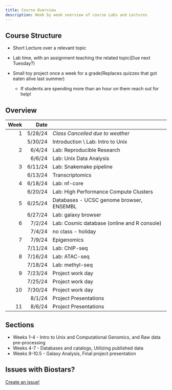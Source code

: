 ```yaml
---
title: Course Overview
description: Week by week overview of course Labs and Lectures
---
```


## Course Structure

- Short Lecture over a relevant topic
- Lab time, with an assignment teaching the related topic(Due next Tuesday?)

- Small toy project once a week for a grade(Replaces quizzes that got eaten alive last summer)
  - If students are spending more than an hour on them reach out for help!

## Overview

| Week |    Date |                                             |
| ---: | ------: | ------------------------------------------- |
|    1 | 5/28/24 | _Class Cancelled due to weather_            |
|      | 5/30/24 | Introduction \ Lab: Intro to Unix           |
|    2 |  6/4/24 | Lab: Reproducible Research                  |
|      |  6/6/24 | Lab: Unix Data Analysis                     |
|    3 | 6/11/24 | Lab: Snakemake pipeline                     |
|      | 6/13/24 | Transcriptomics                             |
|    4 | 6/18/24 | Lab: nf-core                                |
|      | 6/20/24 | Lab: High Performance Compute Clusters      |
|    5 | 6/25/24 | Databases - UCSC genome browser, ENSEMBL    |
|      | 6/27/24 | Lab: galaxy browser                         |
|    6 |  7/2/24 | Lab: Cosmic database (online and R console) |
|      |  7/4/24 | no class - holiday                          |
|    7 |  7/9/24 | Epigenomics                                 |
|      | 7/11/24 | Lab: ChIP-seq                               |
|    8 | 7/16/24 | Lab: ATAC-seq                               |
|      | 7/18/24 | Lab: methyl-seq                             |
|    9 | 7/23/24 | Project work day                            |
|      | 7/25/24 | Project work day                            |
|   10 | 7/30/24 | Project work day                            |
|      |  8/1/24 | Project Presentations                       |
|   11 |  8/6/24 | Project Presentations                       |

## Sections

- Weeks 1-4 - Intro to Unix and Computational Genomics, and Raw data pre-processing
- Weeks 4-7 - Databases and catalogs, Utilizing published data
- Weeks 9-10.5 - Galaxy Analysis, Final project presentation

## Issues with Biostars?

[Create an issue!](https://github.com/biostars/biostar-handbook/issues/new)

